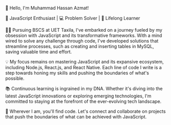 👋 Hello, I'm Muhammad Hassan Azmat!

🚀 JavaScript Enthusiast | 💻 Problem Solver | 🌱 Lifelong Learner

👨‍💻 Pursuing BSCS at UET Taxila, I've embarked on a journey fueled by my obsession with JavaScript and its transformative frameworks. With a mind wired to solve any challenge through code, I've developed solutions that streamline processes, such as creating and inserting tables in MySQL, saving valuable time and effort.

💡 My focus remains on mastering JavaScript and its expansive ecosystem, including Node.js, React.js, and React Native. Each line of code I write is a step towards honing my skills and pushing the boundaries of what's possible.

📚 Continuous learning is ingrained in my DNA. Whether it's diving into the latest JavaScript innovations or exploring emerging technologies, I'm committed to staying at the forefront of the ever-evolving tech landscape.

💬 Wherever I am, you'll find code. Let's connect and collaborate on projects that push the boundaries of what can be achieved with JavaScript.

